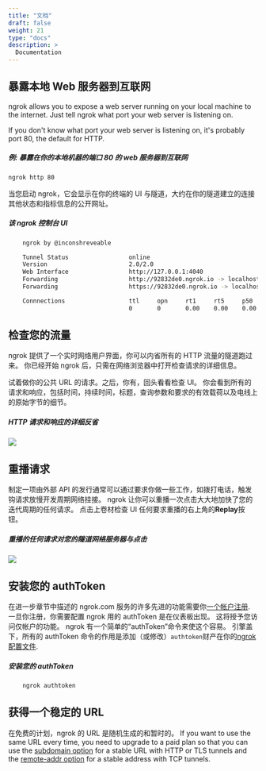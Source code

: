 ```yaml
---
title: "文档"
draft: false
weight: 21
type: "docs"
description: >
  Documentation
---
```


## 暴露本地 Web 服务器到互联网

ngrok allows you to expose a web server running on your local machine to the internet. Just tell ngrok what port your web server is listening on.

If you don't know what port your web server is listening on, it's probably port 80, the default for HTTP.

##### 例: 暴露在你的本地机器的端口 80 的 web 服务器到互联网

```sh
ngrok http 80
```

当您启动 ngrok，它会显示在你的终端的 UI 与隧道，大约在你的隧道建立的连接其他状态和指标信息的公开网址。

##### 该 ngrok 控制台 UI

```sh
    ngrok by @inconshreveable

    Tunnel Status                 online
    Version                       2.0/2.0
    Web Interface                 http://127.0.0.1:4040
    Forwarding                    http://92832de0.ngrok.io -> localhost:80
    Forwarding                    https://92832de0.ngrok.io -> localhost:80

    Connnections                  ttl     opn     rt1     rt5     p50     p90
                                  0       0       0.00    0.00    0.00    0.00
```

## 检查您的流量

ngrok 提供了一个实时网络用户界面，你可以内省所有的 HTTP 流量的隧道跑过来。
你已经开始 ngrok 后，只需在网络浏览器中打开检查请求的详细信息。

试着做你的公共 URL 的请求。之后，你有，回头看看检查 UI。
你会看到所有的请求和响应，包括时间，持续时间，标题，查询参数和要求的有效载荷以及电线上的原始字节的细节。

##### HTTP 请求和响应的详细反省

![][1]

## 重播请求

制定一项由外部 API 的发行通常可以通过要求你做一些工作，如拨打电话，触发钩请求放慢开发周期网络挂接。
ngrok 让你可以重播一次点击大大地加快了您的迭代周期的任何请求。
点击上卷材检查 UI 任何要求重播的右上角的**Replay**按钮。

##### 重播的任何请求对您的隧道网络服务器与点击

![][2]

## 安装您的 authToken

在进一步章节中描述的 ngrok.com 服务的许多先进的功能需要你[一个帐户注册][3].
一旦你注册，你需要配置 ngrok 用的 authToken 是在仪表板出现。
这将授予您访问仅帐户的功能。
ngrok 有一个简单的“authToken”命令来使这个容易。
引擎盖下，所有的 authToken 命令的作用是添加（或修改）`authtoken`财产在你的[ngrok 配置文件][4].

##### 安装您的 authToken

```sh
    ngrok authtoken
```

## 获得一个稳定的 URL

在免费的计划，ngrok 的 URL 是随机生成的和暂时的。 If you want to use the same URL every time, you need to upgrade to a paid plan so that you can use the [subdomain option][5] for a stable URL with HTTP or TLS tunnels and the [remote-addr option][6] for a stable address with TCP tunnels.

[1]: https://ngrok.com/static/img/inspect2.png
[2]: https://ngrok.com/static/img/replay2.png
[3]: https://dashboard.ngrok.com/signup
[4]: https://ngrok.com#config
[5]: https://ngrok.com#http-subdomain
[6]: https://ngrok.com#tcp-remote-addr
